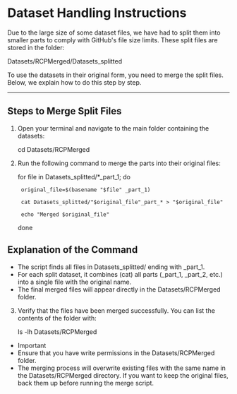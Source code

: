 # Dataset Handling Instructions

Due to the large size of some dataset files, we have had to split them into smaller parts to comply with GitHub's file size limits. These split files are stored in the folder:

Datasets/RCPMerged/Datasets_splitted


To use the datasets in their original form, you need to merge the split files. Below, we explain how to do this step by step.

---

## **Steps to Merge Split Files**

1. Open your terminal and navigate to the main folder containing the datasets:

   cd Datasets/RCPMerged

2. Run the following command to merge the parts into their original files:

    for file in Datasets_splitted/*_part_1; do
   
        original_file=$(basename "$file" _part_1)
   
        cat Datasets_splitted/"$original_file"_part_* > "$original_file"
   
        echo "Merged $original_file"
   
    done

## Explanation of the Command
* The script finds all files in Datasets_splitted/ ending with _part_1.
* For each split dataset, it combines (cat) all parts (_part_1, _part_2, etc.) into a single file with the original name.
* The final merged files will appear directly in the Datasets/RCPMerged folder.

3. Verify that the files have been merged successfully. You can list the contents of the folder with:

    ls -lh Datasets/RCPMerged

* Important
* Ensure that you have write permissions in the Datasets/RCPMerged folder.
* The merging process will overwrite existing files with the same name in the Datasets/RCPMerged directory. If you want to keep the original files, back them up before running the merge script.

